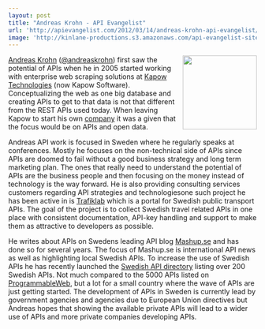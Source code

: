```yaml
---
layout: post
title: "Andreas Krohn - API Evangelist"
url: 'http://apievangelist.com/2012/03/14/andreas-krohn-api-evangelist/'
image: 'http://kinlane-productions.s3.amazonaws.com/api-evangelist-site/blog/andreas-krohn-api-evangelist.JPG'
---
```


<img class="c1" src="http://kinlane-productions.s3.amazonaws.com/api-evangelist/andreas-krohn-api-evangelist.JPG" alt="" width="150" align="right" />

[Andreas Krohn][1] ([@andreaskrohn][2]) first saw the potential of APIs when he in 2005 started working with enterprise web scraping solutions at [Kapow Technologies][3] (now Kapow Software). Conceptualizing the web as one big database and creating APIs to get to that data is not that different from the REST APIs used today. When leaving Kapow to start his own [company][4] it was a given that the focus would be on APIs and open data.

Andreas API work is focused in Sweden where he regularly speaks at conferences. Mostly he focuses on the non-technical side of APIs since APIs are doomed to fail without a good business strategy and long term marketing plan. The ones that really need to understand the potential of APIs are the business people and then focusing on the money instead of technology is the way forward. He is also providing consulting services customers regarding API strategies and technologiesone such project he has been active in is [Trafiklab][5] which is a portal for Swedish public transport APIs. The goal of the project is to collect Swedish travel related APIs in one place with consistent documentation, API-key handling and support to make them as attractive to developers as possible.

He writes about APIs on Swedens leading API blog [Mashup.se][6] and has done so for several years. The focus of Mashup.se is international API news as well as highlighting local Swedish APIs. To increase the use of Swedish APIs he has recently launched the [Swedish API directory][7] listing over 200 Swedish APIs. Not much compared to the 5000 APIs listed on [ProgrammableWeb][8], but a lot for a small country where the wave of APIs are just getting started. The development of APIs in Sweden is currently lead by government agencies and agencies due to European Union directives but Andreas hopes that showing the available private APIs will lead to a wider use of APIs and more private companies developing APIs.

   [1]: http://se.linkedin.com/in/andreaskrohn
   [2]: http://twitter.com/andreaskrohn
   [3]: http://kapowsoftware.com/
   [4]: http://dopter.se
   [5]: http://trafiklab.se
   [6]: http://www.mashup.se
   [7]: http://www.mashup.se/apikatalog
   [8]: http://www.programmableweb.com/
